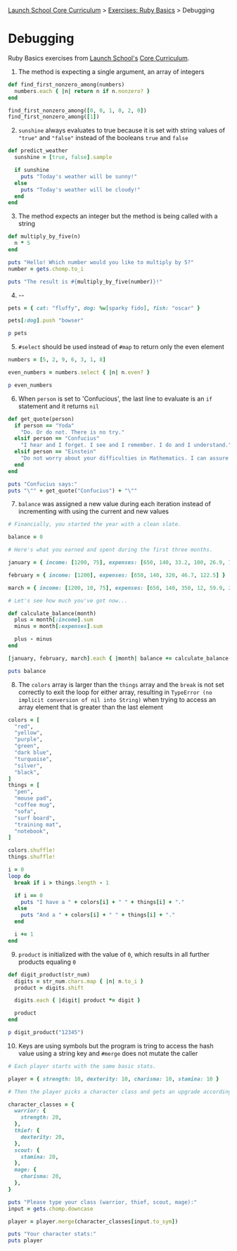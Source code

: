 [Launch School Core Curriculum][readme] >
[Exercises: Ruby Basics][ruby-basics] >
Debugging

# Debugging

Ruby Basics exercises from [Launch School's][launch-school] [Core Curriculum][core-curriculum].

1. The method is expecting a single argument, an array of integers

```ruby
def find_first_nonzero_among(numbers)
  numbers.each { |n| return n if n.nonzero? }
end

find_first_nonzero_among([0, 0, 1, 0, 2, 0])
find_first_nonzero_among([1])
```

2. `sunshine` always evaluates to true because it is set with string values of `"true"` and `"false"` instead of the booleans `true` and `false`

```ruby
def predict_weather
  sunshine = [true, false].sample

  if sunshine
    puts "Today's weather will be sunny!"
  else
    puts "Today's weather will be cloudy!"
  end
end
```

3. The method expects an integer but the method is being called with a string

```ruby
def multiply_by_five(n)
  n * 5
end

puts "Hello! Which number would you like to multiply by 5?"
number = gets.chomp.to_i

puts "The result is #{multiply_by_five(number)}!"
```

4. --

```ruby
pets = { cat: "fluffy", dog: %w[sparky fido], fish: "oscar" }

pets[:dog].push "bowser"

p pets
```

5. `#select` should be used instead of `#map` to return only the even element

```ruby
numbers = [5, 2, 9, 6, 3, 1, 8]

even_numbers = numbers.select { |n| n.even? }

p even_numbers
```

6. When `person` is set to 'Confucious', the last line to evaluate is an `if` statement and it returns `nil`

```ruby
def get_quote(person)
  if person == "Yoda"
    "Do. Or do not. There is no try."
  elsif person == "Confucius"
    "I hear and I forget. I see and I remember. I do and I understand."
  elsif person == "Einstein"
    "Do not worry about your difficulties in Mathematics. I can assure you mine are still greater."
  end
end

puts "Confucius says:"
puts "\"" + get_quote("Confucius") + "\""
```

7. `balance` was assigned a new value during each iteration instead of incrementing with using the current and new values

```ruby
# Financially, you started the year with a clean slate.

balance = 0

# Here's what you earned and spent during the first three months.

january = { income: [1200, 75], expenses: [650, 140, 33.2, 100, 26.9, 78] }

february = { income: [1200], expenses: [650, 140, 320, 46.7, 122.5] }

march = { income: [1200, 10, 75], expenses: [650, 140, 350, 12, 59.9, 2.5] }

# Let's see how much you've got now...

def calculate_balance(month)
  plus = month[:income].sum
  minus = month[:expenses].sum

  plus - minus
end

[january, february, march].each { |month| balance += calculate_balance(month) }

puts balance
```

8. The `colors` array is larger than the `things` array and the `break` is not set correctly to exit the loop for either array, resulting in `TypeError (no implicit conversion of nil into String)` when trying to access an array element that is greater than the last element

```ruby
colors = [
  "red",
  "yellow",
  "purple",
  "green",
  "dark blue",
  "turquoise",
  "silver",
  "black",
]
things = [
  "pen",
  "mouse pad",
  "coffee mug",
  "sofa",
  "surf board",
  "training mat",
  "notebook",
]

colors.shuffle!
things.shuffle!

i = 0
loop do
  break if i > things.length - 1

  if i == 0
    puts "I have a " + colors[i] + " " + things[i] + "."
  else
    puts "And a " + colors[i] + " " + things[i] + "."
  end

  i += 1
end
```

9. `product` is initialized with the value of `0`, which results in all further products equaling `0`

```ruby
def digit_product(str_num)
  digits = str_num.chars.map { |n| n.to_i }
  product = digits.shift

  digits.each { |digit| product *= digit }

  product
end

p digit_product("12345")
```

10. Keys are using symbols but the program is tring to access the hash value using a string key and `#merge` does not mutate the caller

```ruby
# Each player starts with the same basic stats.

player = { strength: 10, dexterity: 10, charisma: 10, stamina: 10 }

# Then the player picks a character class and gets an upgrade accordingly.

character_classes = {
  warrior: {
    strength: 20,
  },
  thief: {
    dexterity: 20,
  },
  scout: {
    stamina: 20,
  },
  mage: {
    charisma: 20,
  },
}

puts "Please type your class (warrior, thief, scout, mage):"
input = gets.chomp.downcase

player = player.merge(character_classes[input.to_sym])

puts "Your character stats:"
puts player
```

[readme]: /README.md
[ruby-basics]: ruby-basics-contents.md
[core-curriculum]: https://launchschool.com/courses
[launch-school]: https://launchschool.com
